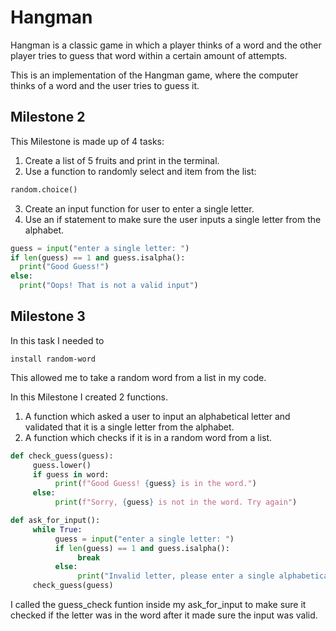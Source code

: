 # Hangman
Hangman is a classic game in which a player thinks of a word and the other player tries to guess that word within a certain amount of attempts.

This is an implementation of the Hangman game, where the computer thinks of a word and the user tries to guess it. 

## Milestone 2

This Milestone is made up of 4 tasks:
1. Create a list of 5 fruits and print in the terminal.
2. Use a function to randomly select and item from the list:
  ``` python
  random.choice()
  ```
3. Create an input function for user to enter a single letter.
4. Use an if statement to make sure the user inputs a single letter from the alphabet.
  ``` python
  guess = input("enter a single letter: ")
if len(guess) == 1 and guess.isalpha():
    print("Good Guess!")
else:
    print("Oops! That is not a valid input")
 ```
 
## Milestone 3

In this task I needed to 
```
install random-word
```
This allowed me to take a random word from a list in my code.

In this Milestone I created 2 functions.
1. A function which asked a user to input an alphabetical letter and validated that it is a single letter from the alphabet.
2. A function which checks if it is in a random word from a list.

``` python
def check_guess(guess):
     guess.lower()
     if guess in word:
          print(f"Good Guess! {guess} is in the word.")
     else:
          print(f"Sorry, {guess} is not in the word. Try again")

def ask_for_input():
     while True:
          guess = input("enter a single letter: ")
          if len(guess) == 1 and guess.isalpha():
               break
          else:
               print("Invalid letter, please enter a single alphabetical letter")
     check_guess(guess)
```

I called the guess_check funtion inside my ask_for_input to make sure it checked if the letter was in the word after it made sure the input was valid.
